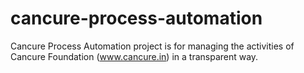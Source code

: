 # cancure-process-automation
Cancure Process Automation project is for managing the activities of Cancure Foundation (www.cancure.in) in a transparent way.
